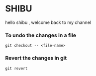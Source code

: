 # SHIBU

hello shibu , welcome back to my channel

### To undo the changes in a file
`git checkout -- <file-name>`

### Revert the changes in git
`git revert`

###

###


###


###

###